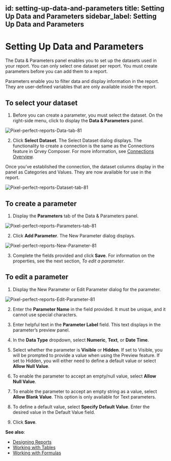 id: setting-up-data-and-parameters
title: Setting Up Data and Parameters
sidebar_label: Setting Up Data and Parameters
---
<div style={{textAlign: "justify"}}>

# Setting Up Data and Parameters

The Data & Parameters panel enables you to set up the datasets used in your report.  You can only select one dataset per report. You must create parameters before you can add them to a report. 

Parameters enable you to filter data and display information in the report. They are user-defined variables that are only available inside the report.

## To select your dataset

1. Before you can create a parameter, you must select the dataset. On the right-side menu, click to display the **Data & Parameters** panel. 

![Pixel-perfect-reports-Data-tab-81](https://s3.amazonaws.com/cdn.qrvey.com/documentation_assets/partner-portal/qrvey-composer/Pixel-perfect-Reports/Pixel-perfect-Reports-Data-tab-81.png#thumbnail-60)

2. Click **Select Dataset**. The Select Dataset dialog displays. The functionality to create a connection is the same as the Connections feature in Qrvey Composer. For more information, see [Connections Overview](../datasets/connectors.md). 

  Once you’ve established the connection, the dataset columns display in the panel as Categories and Values. They are now available for use in the report. 

![Pixel-perfect-reports-Dataset-tab-81](https://s3.amazonaws.com/cdn.qrvey.com/documentation_assets/partner-portal/qrvey-composer/Pixel-perfect-Reports/Pixel-perfect-Reports-Dataset-tab-81.png#thumbnail-60)

## To create a parameter

1. Display the **Parameters** tab of the Data & Parameters panel. 

![Pixel-perfect-reports-Parameters-tab-81](https://s3.amazonaws.com/cdn.qrvey.com/documentation_assets/partner-portal/qrvey-composer/Pixel-perfect-Reports/Pixel-perfect-Reports-Parameters-tab-81.png#thumbnail-60)

2. Click **Add Parameter**. The New Parameter dialog displays. 

![Pixel-perfect-reports-New-Parameter-81](https://s3.amazonaws.com/cdn.qrvey.com/documentation_assets/partner-portal/qrvey-composer/Pixel-perfect-Reports/Pixel-perfect-Reports-New-Parameter-81.png#thumbnail-60)

3. Complete the fields provided and click **Save**. For information on the properties, see the next section, *To edit a parameter*. 

## To edit a parameter

1. Display the New Parameter or Edit Parameter dialog for the parameter. 

![Pixel-perfect-reports-Edit-Parameter-81](https://s3.amazonaws.com/cdn.qrvey.com/documentation_assets/partner-portal/qrvey-composer/Pixel-perfect-Reports/Pixel-perfect-Reports-Edit-Parameter-81.png#thumbnail-60)

2. Enter the **Parameter Name** in the field provided. It must be unique, and it cannot use special characters.  

3. Enter helpful text in the **Parameter Label** field. This text displays in the parameter’s preview panel. 

4. In the **Data Type** dropdown, select **Numeric**, **Text**, or **Date Time**. 

5. Select whether the parameter is **Visible** or **Hidden**. If set to Visible, you will be prompted to provide a value when using the Preview feature. If set to Hidden, you will either need to define a default value or select **Allow Null Value**. 

6. To enable the parameter to accept an empty/null value, select **Allow Null Value**. 

7. To enable the parameter to accept an empty string as a value, select **Allow Blank Value**. This option is only available for Text parameters.  

8. To define a default value, select **Specify Default Value**. Enter the desired value in the Default Value field. 

9. Click **Save**. 

**See also**:
- [Designing Reports](designing-reports.md)
- [Working with Tables](tables.md)
- [Working with Formulas](formulas.md)
